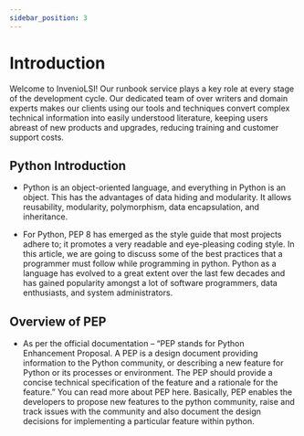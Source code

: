 ```yaml
---
sidebar_position: 3
---
```


# Introduction
Welcome to InvenioLSI! Our runbook service plays a key role at every stage of the development cycle. Our dedicated team of over writers and domain experts makes our clients using our tools and techniques convert complex technical information into easily understood literature, keeping users abreast of new products and upgrades, reducing training and customer support costs.

## Python Introduction 

- Python is an object-oriented language, and everything in Python is an object. This has the advantages of data hiding and modularity. It allows reusability, modularity, polymorphism, data encapsulation, and inheritance.

- For Python, PEP 8 has emerged as the style guide that most projects adhere to; it promotes a very readable and eye-pleasing coding style. In this article, we are going to discuss some of the best practices that a programmer must follow while programming in python. Python as a language has evolved to a great extent over the last few decades and has gained popularity amongst a lot of software programmers, data enthusiasts, and system administrators. 

## Overview of PEP

- As per the official documentation – “PEP stands for Python Enhancement Proposal. A PEP is a design document providing information to the Python community, or describing a new feature for Python or its processes or environment. The PEP should provide a concise technical specification of the feature and a rationale for the feature.” You can read more about PEP here. Basically, PEP enables the developers to propose new features to the python community, raise and track issues with the community and also document the design decisions for implementing a particular feature within python.